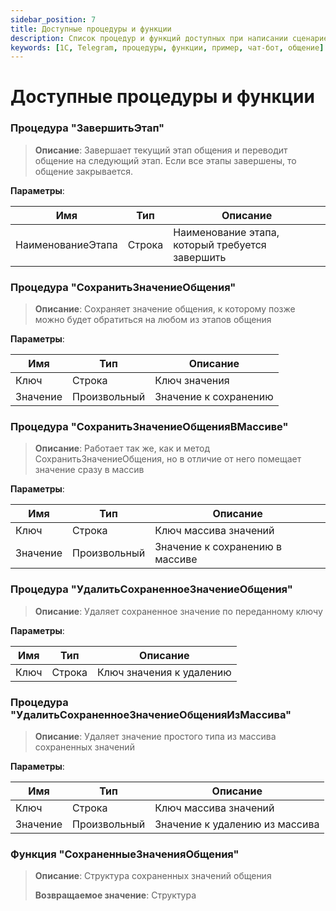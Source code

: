 ```yaml
---
sidebar_position: 7
title: Доступные процедуры и функции
description: Список процедур и функций доступных при написании сценариев общения между 1С и Telegram
keywords: [1С, Telegram, процедуры, функции, пример, чат-бот, общение]
---
```


# Доступные процедуры и функции

### Процедура "ЗавершитьЭтап"

> **Описание**: Завершает текущий этап общения и переводит общение на следующий этап. Если все этапы завершены, то общение закрывается.

**Параметры**:

| Имя               | Тип    | Описание                                        |
| ----------------- | ------ | ----------------------------------------------- |
| НаименованиеЭтапа | Строка | Наименование этапа, который требуется завершить |

### Процедура "СохранитьЗначениеОбщения"

> **Описание**: Сохраняет значение общения, к которому позже можно будет обратиться на любом из этапов общения

**Параметры**:

| Имя      | Тип          | Описание              |
| -------- | ------------ | --------------------- |
| Ключ     | Строка       | Ключ значения         |
| Значение | Произвольный | Значение к сохранению |

### Процедура "СохранитьЗначениеОбщенияВМассиве"

> **Описание**: Работает так же, как и метод СохранитьЗначениеОбщения, но в отличие от него помещает значение сразу в массив

**Параметры**:

| Имя      | Тип          | Описание                        |
| -------- | ------------ | ------------------------------- |
| Ключ     | Строка       | Ключ массива значений           |
| Значение | Произвольный | Значение к сохранению в массиве |

### Процедура "УдалитьСохраненноеЗначениеОбщения"

> **Описание**: Удаляет сохраненное значение по переданному ключу

**Параметры**:

| Имя  | Тип    | Описание                 |
| ---- | ------ | ------------------------ |
| Ключ | Строка | Ключ значения к удалению |

### Процедура "УдалитьСохраненноеЗначениеОбщенияИзМассива"

> **Описание**: Удаляет значение простого типа из массива сохраненных значений

**Параметры**:

| Имя      | Тип          | Описание                       |
| -------- | ------------ | ------------------------------ |
| Ключ     | Строка       | Ключ массива значений          |
| Значение | Произвольный | Значение к удалению из массива |

### Функция "СохраненныеЗначенияОбщения"

> **Описание**: Структура сохраненных значений общения
>
> **Возвращаемое значение**: Структура
